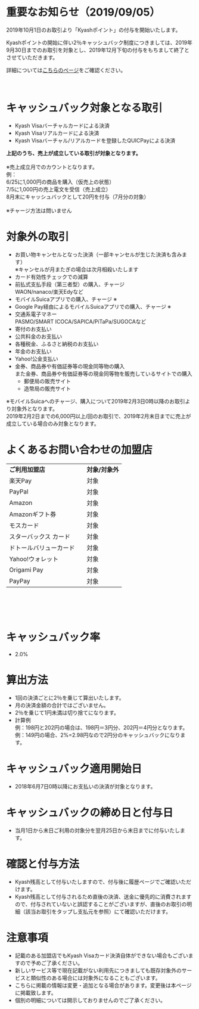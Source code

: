 
<h1>重要なお知らせ（2019/09/05）</h1>
<p><span class="wysiwyg-color-red">2019年10月1日のお取引より「Kyashポイント」の付与を開始いたします。</span></p>
<p><span class="wysiwyg-color-red">Kyashポイントの開始に伴い2％キャッシュバック制度につきましては、2019年9月30日までのお取引を対象とし、2019年12月下旬の付与をもちまして終了とさせていただきます。</span></p>
<p>詳細については<a href="https://news.kyash.co/post/187501433099/20190905" target="_self">こちらのページ</a>をご確認ください。</p>
<p> </p>
<h1>キャッシュバック対象となる取引</h1>
<ul>
<li>Kyash Visaバーチャルカードによる決済</li>
<li>Kyash Visaリアルカードによる決済</li>
<li>Kyash Visaバーチャル/リアルカードを登録したQUICPayによる決済</li>
</ul>
<p><strong><span class="wysiwyg-underline">上記のうち、売上が成立している取引が対象となります</span>。<br><br></strong>※売上成立月でのカウントとなります。<br>例：<br>6/25に1,000円の商品を購入（仮売上の状態）<br>7/5に1,000円の売上電文を受信（売上成立）<br>8月末にキャッシュバックとして20円を付与（7月分の対象）<br><br>※チャージ方法は問いません</p>
<h1>対象外の取引</h1>
<ul>
<li>
<span class="wysiwyg-color-black70">お買い物キャンセルとなった決済（一部キャンセルが生じた決済も含みます）</span><br><span class="wysiwyg-color-black70">※キャンセルが月またぎの場合は次月相殺いたします</span>
</li>
<li><span class="wysiwyg-color-black70">カード有効性チェックでの減算</span></li>
<li>
<span class="wysiwyg-color-black70">前払式支払手段（第三者型）の購入、チャージ</span><br><span class="wysiwyg-color-black70">WAON/nanaco/楽天Edyなど</span>
</li>
<li>
<span class="wysiwyg-color-black70">モバイルSuicaアプリでの購入、チャージ </span><span class="wysiwyg-color-red">※</span>
</li>
<li>
<span class="wysiwyg-color-black70">Google Pay経由によるモバイルSuicaアプリでの購入、チャージ </span><span class="wysiwyg-color-red">※</span>
</li>
<li><span class="wysiwyg-color-black wysiwyg-color-black70">交通系電子マネー<br>PASMO/SMART ICOCA/SAPICA/PiTaPa/SUGOCAなど</span></li>
<li><span class="wysiwyg-color-black70">寄付のお支払い</span></li>
<li><span class="wysiwyg-color-black70">公共料金のお支払い</span></li>
<li><span class="wysiwyg-color-black70">各種税金、ふるさと納税のお支払い</span></li>
<li><span class="wysiwyg-color-black70">年金のお支払い</span></li>
<li><span class="wysiwyg-color-black70">Yahoo!公金支払い</span></li>
<li>
<span class="wysiwyg-color-black70">金券、商品券や有価証券等の現金同等物の購入</span><br><span class="wysiwyg-color-black70">また金券、商品券や有価証券等の現金同等物を販売しているサイトでの購入</span>
<ul>
<li>
<span class="wysiwyg-color-black70">郵便局の販売</span>サイト</li>
<li>造幣局の販売サイト</li>
</ul>
</li>
</ul>
<p><span class="wysiwyg-color-red">※モバイルSuicaへのチャージ、購入について2019年2月3日0時以降のお取引より対象外となります。</span><br><span class="wysiwyg-color-red">2019年2月2日までの6,000円以上/回のお取引で、2019年2月末日までに売上が成立している場合のみ対象となります。</span></p>
<h1>よくあるお問い合わせの加盟店</h1>
<table><tbody>
<tr>
<td><strong>ご利用加盟店</strong></td>
<td><strong>対象/対象外</strong></td>
</tr>
<tr>
<td>楽天Pay</td>
<td>対象</td>
</tr>
<tr>
<td>PayPal</td>
<td>対象</td>
</tr>
<tr>
<td>Amazon</td>
<td>対象</td>
</tr>
<tr>
<td>Amazonギフト券</td>
<td>対象</td>
</tr>
<tr>
<td>モスカード</td>
<td>対象</td>
</tr>
<tr>
<td>スターバックス カード　</td>
<td>対象</td>
</tr>
<tr>
<td>ドトールバリューカード　</td>
<td>対象</td>
</tr>
<tr>
<td>Yahoo!ウォレット</td>
<td>対象</td>
</tr>
<tr>
<td>Origami Pay</td>
<td>対象</td>
</tr>
<tr>
<td>PayPay</td>
<td>対象</td>
</tr>
</tbody></table>
<h1> </h1>
<h1 id="id-2018-05-29Cashback仕様fix-キャッシュバック率">キャッシュバック率</h1>
<ul>
<li>2.0%</li>
</ul>
<h1>算出方法 </h1>
<ul>
<li>1回の決済ごとに2％を乗じて算出いたします。</li>
<li>月の決済金額の合計ではございません。</li>
<li>2％を乗じて1円未満は切り捨てになります。</li>
<li>計算例<br>例：198円と202円の場合は、198円＝3円分、202円＝4円分となります。<br>例：149円の場合、2%=2.98円なので2円分のキャッシュバックになります。</li>
</ul>
<h1 id="id-2018-05-29Cashback仕様fix-期間">キャッシュバック適用開始日</h1>
<ul>
<li>2018年6月7日0時以降にお支払いの決済が対象となります。</li>
</ul>
<h1>キャッシュバックの締め日と付与日</h1>
<ul>
<li>当月1日から末日ご利用の対象分を<span class="wysiwyg-color-red">翌月</span>25日から末日までに付与いたします。</li>
</ul>
<h1>確認と付与方法</h1>
<ul>
<li>Kyash残高として付与いたしますので、付与後に履歴ページでご確認いただけます。</li>
<li>Kyash残高として付与されるため<span class="wysiwyg-color-red">直後の決済、送金に優先的に消費されます</span>ので、付与されていないと誤認することがございますが、<span class="wysiwyg-underline">直後のお取引の明細（該当お取引をタップし支払元を参照）にて確認いただけます</span>。</li>
</ul>
<h1>注意事項</h1>
<ul>
<li>記載のある加盟店でもKyash Visaカード決済自体ができない場合もございますので予めご了承ください。</li>
<li>新しいサービス等で現在記載がない利用先につきましても既存対象外のサービスと類似性のある場合には対象外になることもございます。</li>
<li>こちらに掲載の情報は変更・追加となる場合があります。変更後は本ページに掲載致します。</li>
<li>個別の明細については開示しておりませんのでご了承ください。</li>
</ul>
